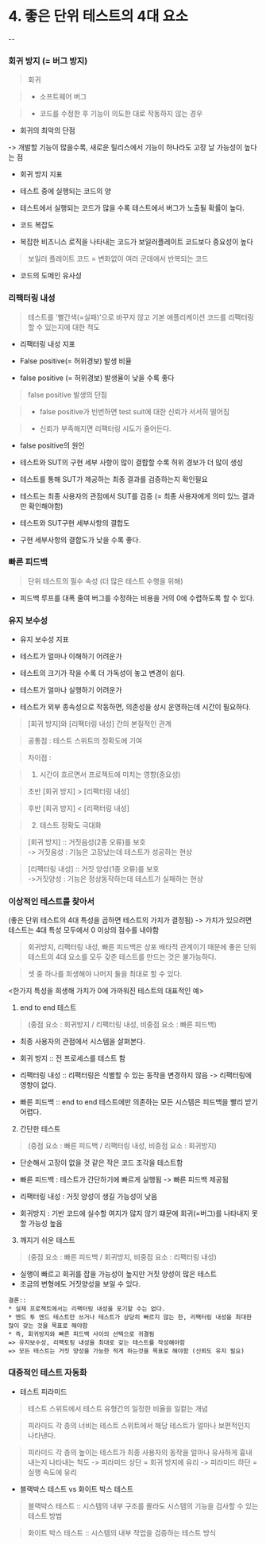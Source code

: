 # 4. 좋은 단위 테스트의 4대 요소

--

### 회귀 방지 (= 버그 방지)

> 회귀

> * 소프트웨어 버그 </br>

> * 코드를 수정한 후 기능이 의도한 대로 작동하지 않는 경우 </br>

* 회귀의 최악의 단점 </br>

-> 개발할 기능이 많을수록, 새로운 릴리스에서 기능이 하나라도 고장 날 가능성이 높다는 점</br>

* 회귀 방지 지표

* 테스트 중에 실행되는 코드의 양

* 테스트에서 실행되는 코드가 많을 수록 테스트에서 버그가 노출될 확률이 높다.

* 코드 복잡도

* 복잡한 비즈니스 로직을 나타내는 코드가 보일러플레이트 코드보다 중요성이 높다

> 보일러 플레이트 코드 = 변화없이 여러 군데에서 반복되는 코드

* 코드의 도메인 유사성

  

### 리팩터링 내성

> 테스트를 '빨간색(=실패)'으로 바꾸지 않고 기본 애플리케이션 코드를 리팩터링할 수 있는지에 대한 척도

* 리팩터링 내성 지표

* False positive(= 허위경보) 발생 비율

* false positive (= 허위경보) 발생율이 낮을 수록 좋다

> false positive 발생의 단점 </br>

> * false positive가 빈번하면 test suit에 대한 신뢰가 서서히 떨어짐

> * 신뢰가 부족해지면 리팩터링 시도가 줄어든다.

* false positive의 원인

* 테스트와 SUT의 구현 세부 사항이 많이 결합할 수록 허위 경보가 더 많이 생성

* 테스트를 통해 SUT가 제공하는 최종 결과를 검증하는지 확인필요

* 테스트는 최종 사용자의 관점에서 SUT를 검증 (= 최종 사용자에게 의미 있느 결과만 확인해야함)

* 테스트와 SUT구현 세부사항의 결합도

* 구현 세부사항의 결합도가 낮을 수록 좋다.

### 빠른 피드백

> 단위 테스트의 필수 속성 (더 많은 테스트 수행을 위해)

* 피드백 루프를 대폭 줄여 버그를 수정하는 비용을 거의 0에 수렵하도록 할 수 있다.

  

### 유지 보수성

* 유지 보수성 지표

* 테스트가 얼마나 이해하기 어려운가

* 테스트의 크기가 작을 수록 더 가독성이 놓고 변경이 쉽다.

* 테스트가 얼마나 실행하기 어려운가

* 테스트가 외부 종속성으로 작동하면, 의존성을 상시 운영하는데 시간이 필요하다.

  
  

> [회귀 방지]와 [리팩터링 내성] 간의 본질적인 관계</br>

> 공통점 : 테스트 스위트의 정확도에 기여 </br>

> 차이점 :

> 1. 시간이 흐르면서 프로젝트에 미치는 영향(중요성)</br>

> 초반 [회귀 방지] > [리팩터링 내성]

> 후반 [회귀 방지] < [리팩터링 내성]

> 2. 테스트 정확도 극대화

> [회귀 방지] :: 거짓음성(2종 오류)를 보호</br>
> -> 거짓음성 : 기능은 고장났는데 테스트가 성공하는 현상

> [리팩터링 내성] :: 거짓 양성(1종 오류)를 보호</br>
> ->거짓양성 : 기능은 정상동작하는데 테스트가 실패하는 현상
  

### 이상적인 테스트를 찾아서

  (좋은 단위 테스트의 4대 특성을 곱하면 테스트의 가치가 결정됨)
  -> 가치가 있으려면 테스트는 4대 특성 모두에서 0 이상의 점수를 내야함

> 회귀방지, 리팩터링 내성, 빠른 피드백은 상포 배타적 관계이기 때문에 좋은 단위 테스트의 4대 요소를 모두 갖춘 테스트를 만드는 것은 불가능하다.

> 셋 중 하나를 희생해야 나머지 둘을 최대로 할 수 있다.

<한가지 특성을 희생해 가치가 0에 가까워진 테스트의 대표적인 예>
1. end to end 테스트

> (중점 요소 : 회귀방지 / 리팩터링 내성, 비중점 요소 : 빠른 피드백)

* 최종 사용자의 관점에서 시스템을 살펴본다.

* 회귀 방지 :: 전 프로세스를 테스트 함

* 리팩터링 내성 :: 리팩터링은 식별할 수 있는 동작을 변경하지 않음 -> 리팩터링에 영향이 없다.

* 빠른 피드백 :: end to end 테스트에만 의존하는 모든 시스템은 피드백을 빨리 받기 어렵다.

2. 간단한 테스트

> (중점 요소 : 빠른 피드백 / 리팩터링 내성, 비중점 요소 : 회귀방지)

* 단순해서 고장이 없을 것 같은 작은 코드 조각을 테스트함

* 빠른 피드백 : 테스트가 간단하기에 빠르게 실행됨 -> 빠른 피드백 제공됨

* 리팩터링 내성 : 거짓 양성이 생길 가능성이 낮음

* 회귀방지 : 기반 코드에 실수할 여지가 많지 않기 떄문에 회귀(=버그)를 나타내지 못할 가능성 높음

  

3. 깨지기 쉬운 테스트
> (중점 요소 : 빠른 피드백 / 회귀방지, 비중점 요소 : 리팩터링 내성)
* 실행이 빠르고 회귀를 잡을 가능성이 높지만 거짓 양성이 많은 테스트
* 조금의 변형에도 거짓양성을 보일 수 있다.
  
~~~
결론::
* 실제 프로젝트에서는 리팩터링 내성을 포기할 수는 없다.
* 엔드 투 엔드 테스트만 쓰거나 테스트가 상당히 빠르지 않는 한, 리팩터링 내성을 최대한 많이 갖는 것을 목표로 해야함
* 즉, 회귀방지와 빠른 피드백 사이의 선택으로 귀결됨
=> 유지보수성, 리팩토링 내성을 최대로 갖는 테스트를 작성해야함
=> 모든 테스트는 거짓 양성을 가능한 적게 하는것을 목표로 해야함 (신뢰도 유지 필요)
~~~


### 대중적인 테스트 자동화

* 테스트 피라미드

> 테스트 스위트에서 테스트 유형간의 일정한 비율을 일컽는 개념

> 피라미드 각 층의 너비는 테스트 스위트에서 해당 테스트가 얼마나 보편적인지 나타낸다.

> 피라미드 각 층의 높이는 테스트가 최종 사용자의 동작을 얼마나 유사하게 흉내 내는지 나타내는 척도
>  -> 피라미드 상단 = 회귀 방지에 유리
>  -> 피라미드 하단 = 실행 속도에 유리

* 블랙박스 테스트 vs 화이트 박스 테스트

> 블랙박스 테스트 :: 시스템의 내부 구조를 몰라도 시스템의 기능을 검사할 수 있는 테스트 방법

> 화이트 박스 테스트 :: 시스템의 내부 작업을 검증하는 테스트 방식
